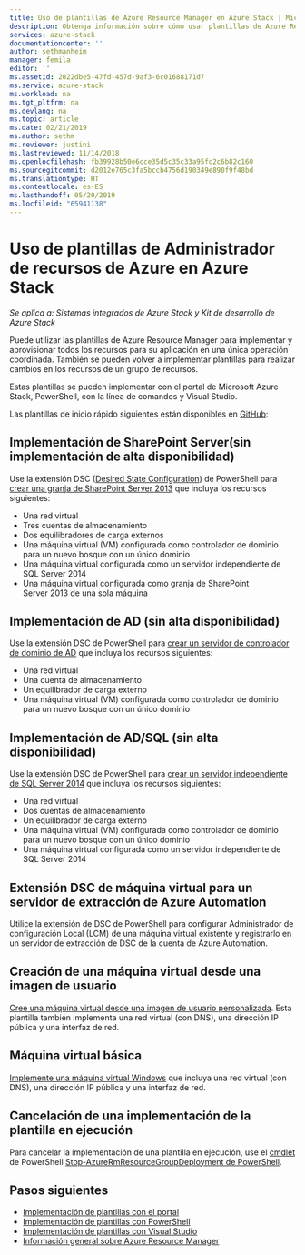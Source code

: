 ```yaml
---
title: Uso de plantillas de Azure Resource Manager en Azure Stack | Microsoft Docs
description: Obtenga información sobre cómo usar plantillas de Azure Resource Manager en Azure Stack para aprovisionar recursos.
services: azure-stack
documentationcenter: ''
author: sethmanheim
manager: femila
editor: ''
ms.assetid: 2022dbe5-47fd-457d-9af3-6c01688171d7
ms.service: azure-stack
ms.workload: na
ms.tgt_pltfrm: na
ms.devlang: na
ms.topic: article
ms.date: 02/21/2019
ms.author: sethm
ms.reviewer: justini
ms.lastreviewed: 11/14/2018
ms.openlocfilehash: fb39928b50e6cce35d5c35c33a95fc2c6b82c160
ms.sourcegitcommit: d2012e765c3fa5bccb4756d190349e890f9f48bd
ms.translationtype: HT
ms.contentlocale: es-ES
ms.lasthandoff: 05/20/2019
ms.locfileid: "65941138"
---
```

# <a name="use-azure-resource-manager-templates-in-azure-stack"></a>Uso de plantillas de Administrador de recursos de Azure en Azure Stack

*Se aplica a: Sistemas integrados de Azure Stack y Kit de desarrollo de Azure Stack*

Puede utilizar las plantillas de Azure Resource Manager para implementar y aprovisionar todos los recursos para su aplicación en una única operación coordinada. También se pueden volver a implementar plantillas para realizar cambios en los recursos de un grupo de recursos.

Estas plantillas se pueden implementar con el portal de Microsoft Azure Stack, PowerShell, con la línea de comandos y Visual Studio.

Las plantillas de inicio rápido siguientes están disponibles en [GitHub](https://aka.ms/azurestackgithub):


## <a name="deploy-sharepoint-server-non-high-availability-deployment"></a>Implementación de SharePoint Server(sin implementación de alta disponibilidad)

Use la extensión DSC ([Desired State Configuration](https://docs.microsoft.com/powershell/dsc/overview/overview)) de PowerShell para [crear una granja de SharePoint Server 2013](https://github.com/Azure/AzureStack-QuickStart-Templates/tree/master/sharepoint-2013-non-ha) que incluya los recursos siguientes:

* Una red virtual
* Tres cuentas de almacenamiento
* Dos equilibradores de carga externos
* Una máquina virtual (VM) configurada como controlador de dominio para un nuevo bosque con un único dominio
* Una máquina virtual configurada como un servidor independiente de SQL Server 2014
* Una máquina virtual configurada como granja de SharePoint Server 2013 de una sola máquina

## <a name="deploy-ad-non-high-availability-deployment"></a>Implementación de AD (sin alta disponibilidad)

Use la extensión DSC de PowerShell para [crear un servidor de controlador de dominio de AD](https://github.com/Azure/AzureStack-QuickStart-Templates/tree/master/ad-non-ha) que incluya los recursos siguientes:

* Una red virtual
* Una cuenta de almacenamiento
* Un equilibrador de carga externo
* Una máquina virtual (VM) configurada como controlador de dominio para un nuevo bosque con un único dominio

## <a name="deploy-adsql-non-high-availability-deployment"></a>Implementación de AD/SQL (sin alta disponibilidad)

Use la extensión DSC de PowerShell para [crear un servidor independiente de SQL Server 2014](https://github.com/Azure/AzureStack-QuickStart-Templates/tree/master/sql-2014-non-ha) que incluya los recursos siguientes:

* Una red virtual
* Dos cuentas de almacenamiento
* Un equilibrador de carga externo
* Una máquina virtual (VM) configurada como controlador de dominio para un nuevo bosque con un único dominio
* Una máquina virtual configurada como un servidor independiente de SQL Server 2014

## <a name="vm-dsc-extension-azure-automation-pull-server"></a>Extensión DSC de máquina virtual para un servidor de extracción de Azure Automation

Utilice la extensión de DSC de PowerShell para configurar Administrador de configuración Local (LCM) de una máquina virtual existente y registrarlo en un servidor de extracción de DSC de la cuenta de Azure Automation.

## <a name="create-a-virtual-machine-from-a-user-image"></a>Creación de una máquina virtual desde una imagen de usuario

[Cree una máquina virtual desde una imagen de usuario personalizada](https://github.com/Azure/AzureStack-QuickStart-Templates/tree/master/101-vm-create-from-customimage). Esta plantilla también implementa una red virtual (con DNS), una dirección IP pública y una interfaz de red.

## <a name="basic-virtual-machine"></a>Máquina virtual básica

[Implemente una máquina virtual Windows](https://github.com/Azure/AzureStack-QuickStart-Templates/tree/master/101-simple-windows-vm) que incluya una red virtual (con DNS), una dirección IP pública y una interfaz de red.

## <a name="cancel-a-running-template-deployment"></a>Cancelación de una implementación de la plantilla en ejecución

Para cancelar la implementación de una plantilla en ejecución, use el [cmdlet](/powershell/module/azurerm.resources/stop-azurermresourcegroupdeployment) de PowerShell [Stop-AzureRmResourceGroupDeployment de PowerShell](https://docs.microsoft.com/powershell/developer/cmdlet/cmdlet-overview).

## <a name="next-steps"></a>Pasos siguientes

* [Implementación de plantillas con el portal](azure-stack-deploy-template-portal.md)
* [Implementación de plantillas con PowerShell](azure-stack-deploy-template-powershell.md)
* [Implementación de plantillas con Visual Studio](azure-stack-deploy-template-visual-studio.md)
* [Información general sobre Azure Resource Manager](/azure/azure-resource-manager/resource-group-overview)

